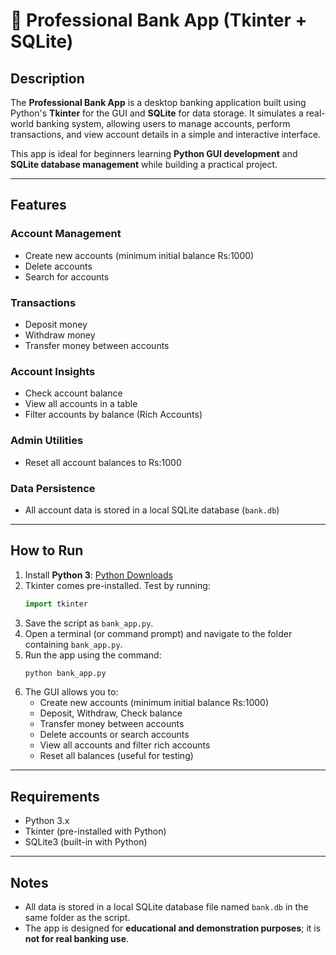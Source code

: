 # 🏦 Professional Bank App (Tkinter + SQLite)

## Description
The **Professional Bank App** is a desktop banking application built using Python's **Tkinter** for the GUI and **SQLite** for data storage. It simulates a real-world banking system, allowing users to manage accounts, perform transactions, and view account details in a simple and interactive interface.

This app is ideal for beginners learning **Python GUI development** and **SQLite database management** while building a practical project.

---

## Features

### Account Management
- Create new accounts (minimum initial balance Rs:1000)
- Delete accounts
- Search for accounts

### Transactions
- Deposit money
- Withdraw money
- Transfer money between accounts

### Account Insights
- Check account balance
- View all accounts in a table
- Filter accounts by balance (Rich Accounts)

### Admin Utilities
- Reset all account balances to Rs:1000

### Data Persistence
- All account data is stored in a local SQLite database (`bank.db`)

---

## How to Run
1. Install **Python 3**: [Python Downloads](https://www.python.org/downloads/)  
2. Tkinter comes pre-installed. Test by running:
    ```python
    import tkinter
    ```
3. Save the script as `bank_app.py`.  
4. Open a terminal (or command prompt) and navigate to the folder containing `bank_app.py`.  
5. Run the app using the command:
    ```bash
    python bank_app.py
    ```
6. The GUI allows you to:
    - Create new accounts (minimum initial balance Rs:1000)
    - Deposit, Withdraw, Check balance
    - Transfer money between accounts
    - Delete accounts or search accounts
    - View all accounts and filter rich accounts
    - Reset all balances (useful for testing)

---

## Requirements
- Python 3.x  
- Tkinter (pre-installed with Python)  
- SQLite3 (built-in with Python)  

---

## Notes
- All data is stored in a local SQLite database file named `bank.db` in the same folder as the script.  
- The app is designed for **educational and demonstration purposes**; it is **not for real banking use**.
